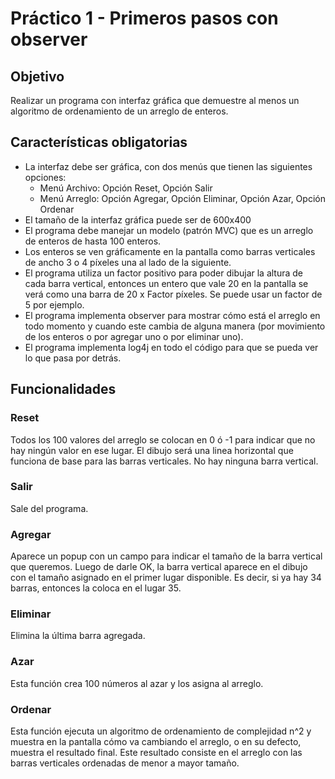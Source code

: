 # Práctico 1 - Primeros pasos con observer

## Objetivo
Realizar un programa con interfaz gráfica que demuestre al menos un algoritmo
de ordenamiento de un arreglo de enteros.

## Características obligatorias

* La interfaz debe ser gráfica, con dos menús que tienen las siguientes opciones:
	* Menú Archivo: Opción Reset, Opción Salir
	* Menú Arreglo: Opción Agregar, Opción Eliminar, Opción Azar, Opción Ordenar
* El tamaño de la interfaz gráfica puede ser de 600x400
* El programa debe manejar un modelo (patrón MVC) que es un arreglo de enteros de
  hasta 100 enteros.
* Los enteros se ven gráficamente en la pantalla como barras verticales de ancho 3 o 4 píxeles
una al lado de la siguiente.
* El programa utiliza un factor positivo para poder dibujar la altura de cada barra vertical,
entonces un entero que vale 20 en la pantalla se verá como una barra de 20 x Factor píxeles. Se
puede usar un factor de 5 por ejemplo.
* El programa implementa observer para mostrar cómo está el arreglo en todo momento y
cuando este cambia de alguna manera (por movimiento de los enteros o por agregar uno o por
eliminar uno).
* El programa implementa log4j en todo el código para que se pueda ver lo que pasa por
detrás.

## Funcionalidades

### Reset
Todos los 100 valores del arreglo se colocan en 0 ó -1 para indicar que no hay ningún
valor en ese lugar. El dibujo será una linea horizontal que funciona de base para las
barras verticales. No hay ninguna barra vertical.

### Salir
Sale del programa.

### Agregar
Aparece un popup con un campo para indicar el tamaño de la barra vertical que queremos.
Luego de darle OK, la barra vertical aparece en el dibujo con el tamaño asignado en el 
primer lugar disponible. Es decir, si ya hay 34 barras, entonces la coloca en el lugar 35.

### Eliminar
Elimina la última barra agregada.

### Azar
Esta función crea 100 números al azar y los asigna al arreglo.

### Ordenar
Esta función ejecuta un algoritmo de ordenamiento de complejidad n^2 y muestra en la 
pantalla cómo va cambiando el arreglo, o en su defecto, muestra el resultado final.
Este resultado consiste en el arreglo con las barras verticales ordenadas de menor 
a mayor tamaño.
